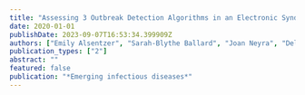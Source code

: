 ```yaml
---
title: "Assessing 3 Outbreak Detection Algorithms in an Electronic Syndromic Surveillance System in a Resource-Limited Setting"
date: 2020-01-01
publishDate: 2023-09-07T16:53:34.399909Z
authors: ["Emily Alsentzer", "Sarah-Blythe Ballard", "Joan Neyra", "Delphis M Vera", "Victor B Osorio", "Jose Quispe", "David L Blazes", "Luis Loayza"]
publication_types: ["2"]
abstract: ""
featured: false
publication: "*Emerging infectious diseases*"
---
```


